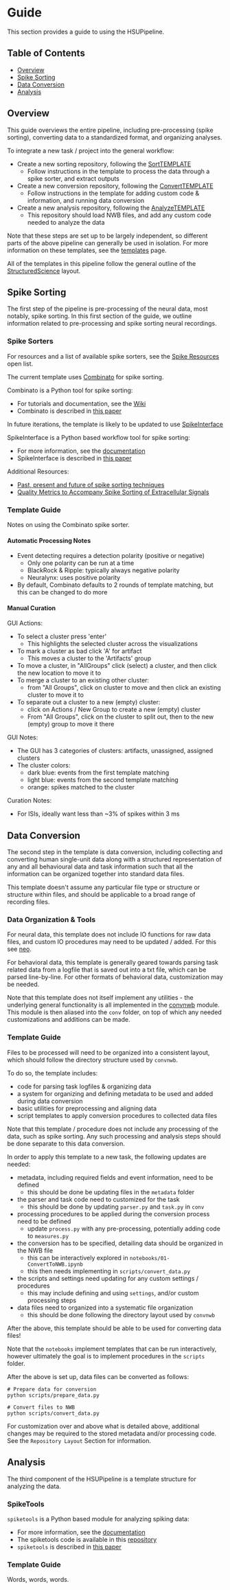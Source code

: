 # Guide

This section provides a guide to using the HSUPipeline.

## Table of Contents

- [Overview](#overview)
- [Spike Sorting](#spike-sorting)
- [Data Conversion](#data-conversion)
- [Analysis](#analysis)

## Overview

This guide overviews the entire pipeline, including pre-processing (spike sorting), converting
data to a standardized format, and organizing analyses.

To integrate a new task / project into the general workflow:
- Create a new sorting repository, following the [SortTEMPLATE](https://github.com/HSUPipeline/SortTEMPLATE)
    - Follow instructions in the template to process the data through a spike sorter, and extract outputs
- Create a new conversion repository, following the [ConvertTEMPLATE](https://github.com/HSUPipeline/ConvertTEMPLATE)
    - Follow instructions in the template for adding custom code & information, and running data conversion
- Create a new analysis repository, following the [AnalyzeTEMPLATE](https://github.com/HSUPipeline/AnalyzeTEMPLATE)
    - This repository should load NWB files, and add any custom code needed to analyze the data

Note that these steps are set up to be largely independent, so different parts of the above pipeline
can generally be used in isolation. For more information on these templates, see the
[templates](https://hsupipeline.github.io/templates) page.

All of the templates in this pipeline follow the general outline of the
[StructuredScience](https://github.com/structuredscience/) layout.

## Spike Sorting

The first step of the pipeline is pre-processing of the neural data,
most notably, spike sorting. In this first section of the guide, we
outline information related to pre-processing and spike sorting neural recordings.

### Spike Sorters

For resources and a list of available spike sorters, see the
[Spike Resources](https://github.com/openlists/SpikeResources#spike-sorting)
open list.

The current template uses [Combinato](https://github.com/jniediek/combinato/)
for spike sorting.

Combinato is a Python tool for spike sorting:
- For tutorials and documentation, see the
[Wiki](https://github.com/jniediek/combinato/wiki/)
- Combinato is described in
[this paper](https://journals.plos.org/plosone/article?id=10.1371/journal.pone.0166598)

In future iterations, the template is likely to be updated to use
[SpikeInterface](https://github.com/SpikeInterface/spikeinterface)

SpikeInterface is a Python based workflow tool for spike sorting:
- For more information, see the
[documentation](https://spikeinterface.readthedocs.io/en/latest/)
- SpikeInterface is described in
[this paper](https://elifesciences.org/articles/61834)

Additional Resources:
- [Past, present and future of spike sorting techniques](https://www.sciencedirect.com/science/article/pii/S0361923015000684)
- [Quality Metrics to Accompany Spike Sorting of Extracellular Signals](https://www.jneurosci.org/content/31/24/8699.short)

### Template Guide

Notes on using the Combinato spike sorter.

#### Automatic Processing Notes

- Event detecting requires a detection polarity (positive or negative)
    - Only one polarity can be run at a time
    - BlackRock & Ripple: typically always negative polarity
    - Neuralynx: uses positive polarity
- By default, Combinato defaults to 2 rounds of template matching, but this can be changed to do more

#### Manual Curation

GUI Actions:
- To select a cluster press 'enter'
  - This highlights the selected cluster across the visualizations
- To mark a cluster as bad click 'A' for artifact
  - This moves a cluster to the 'Artifacts' group
- To move a cluster, in "AllGroups" click (select) a cluster, and then click the new location to move it to
- To merge a cluster to an existing other cluster:
    - from "All Groups", click on cluster to move and then click an existing cluster to move it to
- To separate out a cluster to a new (empty) cluster:
    - click on Actions / New Group to create a new (empty) cluster
    - From "All Groups", click on the cluster to split out, then to the new (empty) group to move it there

GUI Notes:
- The GUI has 3 categories of clusters: artifacts, unassigned, assigned clusters
- The cluster colors:
    - dark blue: events from the first template matching
    - light blue: events from the second template matching
    - orange: spikes matched to the cluster

Curation Notes:
- For ISIs, ideally want less than \~3% of spikes within 3 ms

## Data Conversion

The second step in the template is data conversion, including collecting and converting
human single-unit data along with a structured representation of any and all behavioural
data and task information such that all the information can be organized together into
standard data files.

This template doesn't assume any particular file type or structure or structure within files,
and should be applicable to a broad range of recording files.

### Data Organization & Tools

For neural data, this template does not include IO functions for raw data files,
and custom IO procedures may need to be updated / added. For this see
[neo](https://github.com/NeuralEnsemble/python-neo).

For behavioral data, this template is generally geared towards parsing task
related data from a logfile that is saved out into a txt file, which can be
parsed line-by-line. For other formats of behavioral data, customization may be needed.

Note that this template does not itself implement any utilities - the underlying
general functionality is all implemented in the
[convnwb](https://github.com/HSUPipeline/convnwb)
module. This module is then aliased into the `conv` folder, on top
of which any needed customizations and additions can be made.

### Template Guide

Files to be processed will need to be organized into a consistent layout,
which should follow the directory structure used by `convnwb`.

To do so, the template includes:

- code for parsing task logfiles & organizing data
- a system for organizing and defining metadata to be used and added during data conversion
- basic utilities for preprocessing and aligning data
- script templates to apply conversion procedures to collected data files

Note that this template / procedure does not include any processing of the data, such as spike sorting.
Any such processing and analysis steps should be done separate to this data conversion.

In order to apply this template to a new task, the following updates are needed:

- metadata, including required fields and event information, need to be defined
    - this should be done be updating files in the `metadata` folder
- the parser and task code need to customized for the task
    - this should  be done by updating `parser.py` and `task.py` in `conv`
- processing procedures to be applied during the conversion process need to be defined
    - update `process.py` with any pre-processing, potentially adding code to `measures.py`
- the conversion has to be specified, detailing data should be organized in the NWB file
    - this can be interactively explored in `notebooks/01-ConvertToNWB.ipynb`
    - this then needs implementing in `scripts/convert_data.py`
- the scripts and settings need updating for any custom settings / procedures
    - this may include defining and using `settings`, and/or custom processing steps
- data files need to organized into a systematic file organization
    - this should be done following the directory layout used by `convnwb`

After the above, this template should be able to be used for converting data files!

Note that the `notebooks` implement templates that can be run interactively,
however ultimately the goal is to implement procedures in the `scripts` folder.

After the above is set up, data files can be converted as follows:

```
# Prepare data for conversion
python scripts/prepare_data.py

# Convert files to NWB
python scripts/convert_data.py
```

For customization over and above what is detailed above, additional changes may be required
to the stored metadata and/or processing code.
See the `Repository Layout` Section for information.

## Analysis

The third component of the HSUPipeline is a template structure for analyzing the data.

### SpikeTools

``spiketools`` is a Python based module for analyzing spiking data:
- For more information, see the
[documentation](https://spiketools.github.io/spiketools/)
- The spiketools code is available in this
[repository](https://github.com/spiketools/spiketools)
- ``spiketools`` is described in
[this paper](XX)

### Template Guide

Words, words, words.
